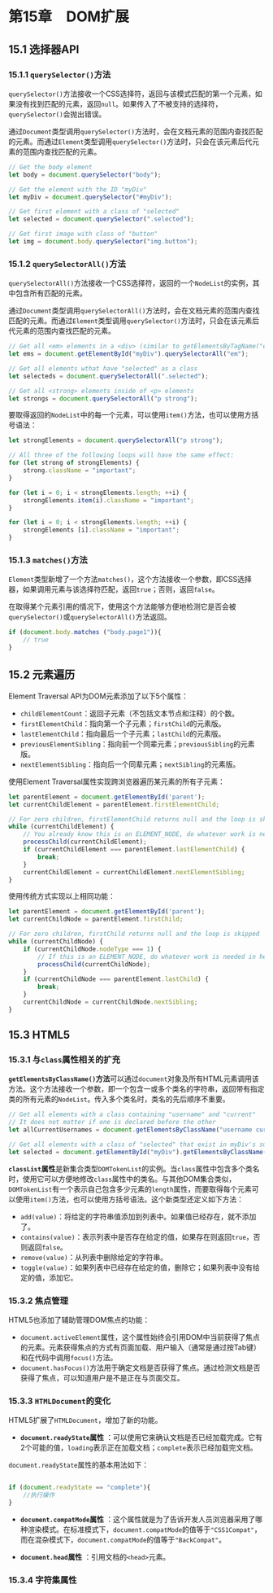 # 第15章　DOM扩展

## 15.1 选择器API

### 15.1.1 `querySelector()`方法

`querySelector()`方法接收一个CSS选择符，返回与该模式匹配的第一个元素，如果没有找到匹配的元素，返回`null`。如果传入了不被支持的选择符，`querySelector()`会抛出错误。

通过`Document`类型调用`querySelector()`方法时，会在文档元素的范围内查找匹配的元素。而通过`Element`类型调用`querySelector()`方法时，只会在该元素后代元素的范围内查找匹配的元素。

```js
// Get the body element
let body = document.querySelector("body");

// Get the element with the ID "myDiv"
let myDiv = document.querySelector("#myDiv");

// Get first element with a class of "selected"
let selected = document.querySelector(".selected");

// Get first image with class of "button"
let img = document.body.querySelector("img.button");
```

### 15.1.2 `querySelectorAll()`方法

`querySelectorAll()`方法接收一个CSS选择符，返回的一个`NodeList`的实例，其中包含所有匹配的元素。

通过`Document`类型调用`querySelectorAll()`方法时，会在文档元素的范围内查找匹配的元素。而通过`Element`类型调用`querySelector()`方法时，只会在该元素后代元素的范围内查找匹配的元素。

```js
// Get all <em> elements in a <div> (similar to getElementsByTagName("em"))
let ems = document.getElementById("myDiv").querySelectorAll("em");

// Get all elements wthat have "selected" as a class
let selecteds = document.querySelectorAll(".selected");

// Get all <strong> elements inside of <p> elements
let strongs = document.querySelectorAll("p strong");
```

要取得返回的`NodeList`中的每一个元素，可以使用`item()`方法，也可以使用方括号语法：

```js
let strongElements = document.querySelectorAll("p strong");

// All three of the following loops will have the same effect:
for (let strong of strongElements) {
    strong.className = "important";
}

for (let i = 0; i < strongElements.length; ++i) {
    strongElements.item(i).className = "important";
}

for (let i = 0; i < strongElements.length; ++i) {
    strongElements [i].className = "important";
}
```

### 15.1.3 `matches()`方法

`Element`类型新增了一个方法`matches()`，这个方法接收一个参数，即CSS选择器，如果调用元素与该选择符匹配，返回`true`；否则，返回`false`。

在取得某个元素引用的情况下，使用这个方法能够方便地检测它是否会被`querySelector()`或`querySelectorAll()`方法返回。

```js
if (document.body.matches ("body.page1")){
    // true
}
```



## 15.2 元素遍历

Element Traversal API为DOM元素添加了以下5个属性：

- `childElementCount`：返回子元素（不包括文本节点和注释）的个数。
- `firstElementChild`：指向第一个子元素；`firstChild`的元素版。
- `lastElementChild`：指向最后一个子元素；`lastChild`的元素版。
- `previousElementSibling`：指向前一个同辈元素；`previousSibling`的元素版。
- `nextElementSibling`：指向后一个同辈元素；`nextSibling`的元素版。

使用Element Traversal属性实现跨浏览器遍历某元素的所有子元素：

```js
let parentElement = document.getElementById('parent');
let currentChildElement = parentElement.firstElementChild;

// For zero children, firstElementChild returns null and the loop is skipped
while (currentChildElement) {
    // You already know this is an ELEMENT_NODE, do whatever work is needed here
    processChild(currentChildElement);
    if (currentChildElement === parentElement.lastElementChild) {
        break;
    }
    currentChildElement = currentChildElement.nextElementSibling;
}
```

使用传统方式实现以上相同功能：

```js
let parentElement = document.getElementById('parent');
let currentChildNode = parentElement.firstChild;

// For zero children, firstChild returns null and the loop is skipped
while (currentChildNode) {
    if (currentChildNode.nodeType === 1) {
    	// If this is an ELEMENT_NODE, do whatever work is needed in here
        processChild(currentChildNode);
    }
    if (currentChildNode === parentElement.lastChild) {
        break;
    }
    currentChildNode = currentChildNode.nextSibling;
}
```



## 15.3 HTML5

### 15.3.1 与`class`属性相关的扩充

**`getElementsByClassName()`方法**可以通过`document`对象及所有HTML元素调用该方法。这个方法接收一个参数，即一个包含一或多个类名的字符串，返回带有指定类的所有元素的`NodeList`。传入多个类名时，类名的先后顺序不重要。

```js
// Get all elements with a class containing "username" and "current"
// It does not matter if one is declared before the other
let allCurrentUsernames = document.getElementsByClassName("username current");

// Get all elements with a class of "selected" that exist in myDiv's subtree
let selected = document.getElementById("myDiv").getElementsByClassName("selected");
```

**`classList`属性**是新集合类型`DOMTokenList`的实例。当`class`属性中包含多个类名时，使用它可以方便地修改`class`属性中的类名。与其他DOM集合类似，`DOMTokenList`有一个表示自己包含多少元素的`length`属性，而要取得每个元素可以使用`item()`方法，也可以使用方括号语法。这个新类型还定义如下方法：

- `add(value)`：将给定的字符串值添加到列表中。如果值已经存在，就不添加了。
- `contains(value)`：表示列表中是否存在给定的值，如果存在则返回`true`，否则返回`false`。
- `remove(value)`：从列表中删除给定的字符串。
- `toggle(value)`：如果列表中已经存在给定的值，删除它；如果列表中没有给定的值，添加它。

### 15.3.2 焦点管理

HTML5也添加了辅助管理DOM焦点的功能：

- `document.activeElement`属性，这个属性始终会引用DOM中当前获得了焦点的元素。元素获得焦点的方式有页面加载、用户输入（通常是通过按Tab键）和在代码中调用`focus()`方法。
- `document.hasFocus()`方法用于确定文档是否获得了焦点。通过检测文档是否获得了焦点，可以知道用户是不是正在与页面交互。

### 15.3.3 `HTMLDocument`的变化

HTML5扩展了`HTMLDocument`，增加了新的功能。

- **`document.readyState`属性** ：可以使用它来确认文档是否已经加载完成。它有2个可能的值，`loading`表示正在加载文档；`complete`表示已经加载完文档。

`document.readyState`属性的基本用法如下：

```js

if (document.readyState == "complete"){ 
    //执行操作
}
```

- **`document.compatMode`属性** ：这个属性就是为了告诉开发人员浏览器采用了哪种渲染模式。在标准模式下，`document.compatMode`的值等于`"CSS1Compat"`，而在混杂模式下，`document.compatMode`的值等于`"BackCompat"`。

- **`document.head`属性** ：引用文档的`<head>`元素。

### 15.3.4 字符集属性

